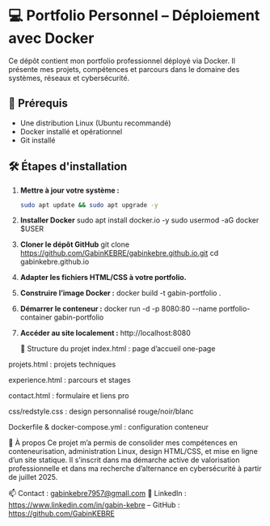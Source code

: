 # 💻 Portfolio Personnel – Déploiement avec Docker

Ce dépôt contient mon portfolio professionnel déployé via Docker. Il présente mes projets, compétences et parcours dans le domaine des systèmes, réseaux et cybersécurité.

## 🔧 Prérequis

- Une distribution Linux (Ubuntu recommandé)
- Docker installé et opérationnel
- Git installé

## 🛠️ Étapes d'installation

1. **Mettre à jour votre système :**
   ```bash
   sudo apt update && sudo apt upgrade -y
2. **Installer Docker**
sudo apt install docker.io -y
sudo usermod -aG docker $USER
3. **Cloner le dépôt GitHub**
git clone https://github.com/GabinKEBRE/gabinkebre.github.io.git
cd gabinkebre.github.io
4. **Adapter les fichiers HTML/CSS à votre portfolio.**
5. **Construire l’image Docker :**
 docker build -t gabin-portfolio .
6. **Démarrer le conteneur :**
   docker run -d -p 8080:80 --name portfolio-container gabin-portfolio
7. **Accéder au site localement :**
   http://localhost:8080

   📁 Structure du projet
index.html : page d’accueil one-page

projets.html : projets techniques

experience.html : parcours et stages

contact.html : formulaire et liens pro

css/redstyle.css : design personnalisé rouge/noir/blanc

Dockerfile & docker-compose.yml : configuration conteneur

🧠 À propos
Ce projet m’a permis de consolider mes compétences en conteneurisation, administration Linux, design HTML/CSS, et mise en ligne d’un site statique. Il s’inscrit dans ma démarche active de valorisation professionnelle et dans ma recherche d’alternance en cybersécurité à partir de juillet 2025.

📫 Contact : gabinkebre7957@gmall.com 
            🔗 LinkedIn : https://www.linkedin.com/in/gabin-kebre
              – GitHub : https://github.com/GabinKEBRE
